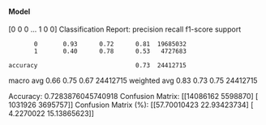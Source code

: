 #### Model
[0 0 0 ... 1 0 0]
Classification Report:
              precision    recall  f1-score   support

           0       0.93      0.72      0.81  19685032
           1       0.40      0.78      0.53   4727683

    accuracy                           0.73  24412715
   macro avg       0.66      0.75      0.67  24412715
weighted avg       0.83      0.73      0.75  24412715

Accuracy: 0.7283876045740918
Confusion Matrix:
[[14086162  5598870]
 [ 1031926  3695757]]
Confusion Matrix (%):
[[57.70010423 22.93423734]
 [ 4.2270022  15.13865623]]

